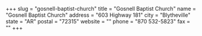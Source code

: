 +++
slug = "gosnell-baptist-church"
title = "Gosnell Baptist Church"
name = "Gosnell Baptist Church"
address = "603 Highway 181"
city = "Blytheville"
state = "AR"
postal = "72315"
website = ""
phone = "870 532-5823"
fax = ""
+++
